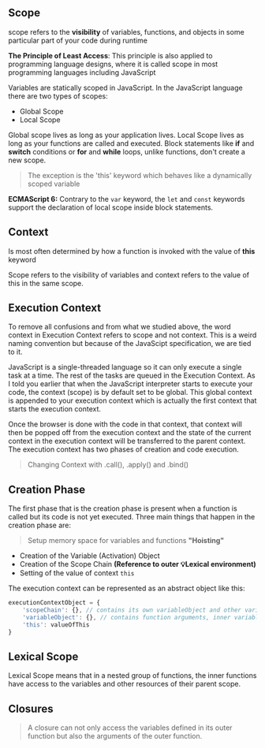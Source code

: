 ## Scope

scope refers to the **visibility** of variables, functions, and objects in some particular part of your code during runtime

**The Principle of Least Access**: This principle is also applied to programming language designs, 
where it is called scope in most programming languages including JavaScript

Variables are statically scoped in JavaScript. In the JavaScript language there are two types of scopes:

- Global Scope
- Local Scope

Global scope lives as long as your application lives. Local Scope lives as long as your functions are called and executed. Block statements like 
**if** and **switch** conditions or **for** and **while** loops, unlike functions, don't create a new scope.

> The exception is the 'this' keyword which behaves like a dynamically scoped variable

**ECMAScript 6:** Contrary to the `var` keyword, the `let` and `const` keywords support the declaration of local scope inside block statements.

## Context

Is most often determined by how a function is invoked with the value of **this** keyword

Scope refers to the visibility of variables and context refers to the value of this in the same scope.

## Execution Context

To remove all confusions and from what we studied above, the word context in Execution Context refers to scope and not context. 
This is a weird naming convention but because of the JavaScipt specification, we are tied to it. 

JavaScript is a single-threaded language so it can only execute a single task at a time. The rest of the tasks are queued in the Execution Context. 
As I told you earlier that when the JavaScript interpreter starts to execute your code, the context (scope) is by default set to be global. 
This global context is appended to your execution context which is actually the first context that starts the execution context. 

Once the browser is done with the code in that context, that context will then be popped off from the execution context and the state of the current context in 
the execution context will be transferred to the parent context. The execution context has two phases of creation and code execution.

> Changing Context with .call(), .apply() and .bind()

## Creation Phase

The first phase that is the creation phase is present when a function is called but its code is not yet executed. 
Three main things that happen in the creation phase are:

> Setup memory space for variables and functions **"Hoisting"**

- Creation of the Variable (Activation) Object
- Creation of the Scope Chain **(Reference to outer 💡Lexical environment)**
- Setting of the value of context `this`

The execution context can be represented as an abstract object like this:
```js
executionContextObject = {
    'scopeChain': {}, // contains its own variableObject and other variableObject of the parent execution contexts
    'variableObject': {}, // contains function arguments, inner variable and function declarations
    'this': valueOfThis
}
```

## Lexical Scope

Lexical Scope means that in a nested group of functions, the inner functions have access to the variables and other resources of their parent scope.

## Closures

> A closure can not only access the variables defined in its outer function but also the arguments of the outer function. 





